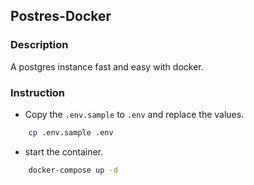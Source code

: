 ## Postres-Docker

### Description
A postgres instance fast and easy with docker.

### Instruction

- Copy the `.env.sample` to `.env` and replace the values.

```bash
    cp .env.sample .env
```

- start the container.
```bash
    docker-compose up -d
```
